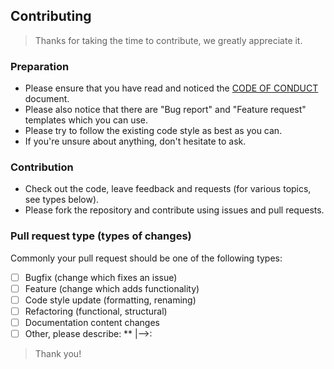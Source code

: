 ## Contributing

> Thanks for taking the time to contribute, we greatly appreciate it.

### Preparation

- Please ensure that you have read and noticed the [CODE OF CONDUCT](https://github.com/mlipok/Au3LibreOffice/tree/main/Contribution_Docs/CODE_OF_CONDUCT.md) document.
- Please also notice that there are "Bug report" and "Feature request" templates which you can use.
- Please try to follow the existing code style as best as you can.
- If you're unsure about anything, don't hesitate to ask.

### Contribution

- Check out the code, leave feedback and requests (for various topics, see types below).
- Please fork the repository and contribute using issues and pull requests.

### Pull request type (types of changes)

Commonly your pull request should be one of the following types:

- [ ] Bugfix (change which fixes an issue)
- [ ] Feature (change which adds functionality)
- [ ] Code style update (formatting, renaming)
- [ ] Refactoring (functional, structural)
- [ ] Documentation content changes
- [ ] Other, please describe:
**	|-->:

> Thank you!
